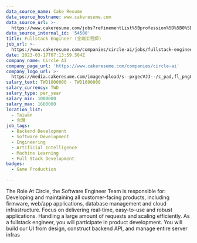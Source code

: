 ```yaml
---
data_source_name: Cake Resume
data_source_hostname: www.cakeresume.com
data_source_url: >-
  https://www.cakeresume.com/jobs?refinementList%5Bprofession%5D%5B0%5D=game-production&range%5Bsalary_range%5D%5Bmin%5D=1000000
data_source_internal_id: '54500'
title: Fullstack Engineer (全端工程師)
job_url: >-
  https://www.cakeresume.com/companies/circle-ai/jobs/fullstack-engineer-full-stack-engineer
date: 2023-03-17T07:13:59.504Z
company_name: Circle AI
company_page_url: 'https://www.cakeresume.com/companies/circle-ai'
company_logo_url: >-
  https://media.cakeresume.com/image/upload/s--pxgecVJJ--/c_pad,fl_png8,h_200,w_200/v1647844850/gcto8rhhj9wmttku8gid.png
salary_text: TWD1000000 - TWD1600000
salary_currency: TWD
salary_type: per_year
salary_min: 1000000
salary_max: 1600000
location_list:
  - Taiwan
  - 台灣
job_tags:
  - Backend Development
  - Software Development
  - Engineering
  - Artificial Intelligence
  - Machine Learning
  - Full Stack Development
badges:
  - Game Production

---
```


The Role At Circle, the Software Engineer Team is responsible for: Developing and maintaining all customer-facing products, including firmware, web/app applications, database management and cloud infrastructure. Focus on delivering real-time, easy-to-use and robust applications. Handling a large amount of requests and scaling efficiently. As a fullstack engineer, you will participate in product development. You will build our UI from design, construct backend API, and manage entire server infras